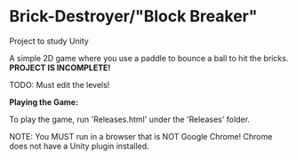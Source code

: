 # Brick-Destroyer/"Block Breaker"
Project to study Unity

A simple 2D game where you use a paddle to bounce a ball to hit the bricks.
<b>PROJECT IS INCOMPLETE!</b>
<p>TODO: Must edit the levels!</p>

<b>Playing the Game:</b>
<p>
To play the game, run 'Releases.html' under the 'Releases' folder. 
</p>
<p>
NOTE: You MUST run in a browser that is NOT Google Chrome! Chrome does not have a Unity plugin installed.
</p>
